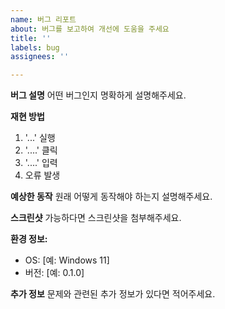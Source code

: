 ```yaml
---
name: 버그 리포트
about: 버그를 보고하여 개선에 도움을 주세요
title: ''
labels: bug
assignees: ''

---
```


**버그 설명**
어떤 버그인지 명확하게 설명해주세요.

**재현 방법**
1. '...' 실행
2. '....' 클릭
3. '....' 입력
4. 오류 발생

**예상한 동작**
원래 어떻게 동작해야 하는지 설명해주세요.

**스크린샷**
가능하다면 스크린샷을 첨부해주세요.

**환경 정보:**
 - OS: [예: Windows 11]
 - 버전: [예: 0.1.0]

**추가 정보**
문제와 관련된 추가 정보가 있다면 적어주세요. 